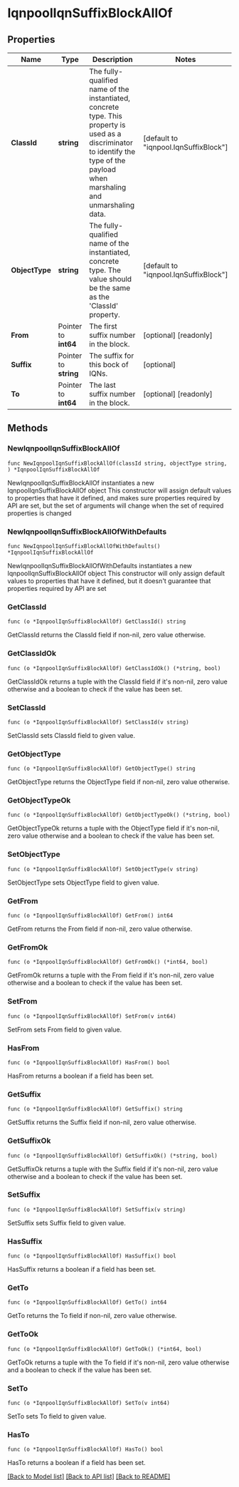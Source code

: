 # IqnpoolIqnSuffixBlockAllOf

## Properties

Name | Type | Description | Notes
------------ | ------------- | ------------- | -------------
**ClassId** | **string** | The fully-qualified name of the instantiated, concrete type. This property is used as a discriminator to identify the type of the payload when marshaling and unmarshaling data. | [default to "iqnpool.IqnSuffixBlock"]
**ObjectType** | **string** | The fully-qualified name of the instantiated, concrete type. The value should be the same as the &#39;ClassId&#39; property. | [default to "iqnpool.IqnSuffixBlock"]
**From** | Pointer to **int64** | The first suffix number in the block. | [optional] [readonly] 
**Suffix** | Pointer to **string** | The suffix for this bock of IQNs. | [optional] 
**To** | Pointer to **int64** | The last suffix number in the block. | [optional] [readonly] 

## Methods

### NewIqnpoolIqnSuffixBlockAllOf

`func NewIqnpoolIqnSuffixBlockAllOf(classId string, objectType string, ) *IqnpoolIqnSuffixBlockAllOf`

NewIqnpoolIqnSuffixBlockAllOf instantiates a new IqnpoolIqnSuffixBlockAllOf object
This constructor will assign default values to properties that have it defined,
and makes sure properties required by API are set, but the set of arguments
will change when the set of required properties is changed

### NewIqnpoolIqnSuffixBlockAllOfWithDefaults

`func NewIqnpoolIqnSuffixBlockAllOfWithDefaults() *IqnpoolIqnSuffixBlockAllOf`

NewIqnpoolIqnSuffixBlockAllOfWithDefaults instantiates a new IqnpoolIqnSuffixBlockAllOf object
This constructor will only assign default values to properties that have it defined,
but it doesn't guarantee that properties required by API are set

### GetClassId

`func (o *IqnpoolIqnSuffixBlockAllOf) GetClassId() string`

GetClassId returns the ClassId field if non-nil, zero value otherwise.

### GetClassIdOk

`func (o *IqnpoolIqnSuffixBlockAllOf) GetClassIdOk() (*string, bool)`

GetClassIdOk returns a tuple with the ClassId field if it's non-nil, zero value otherwise
and a boolean to check if the value has been set.

### SetClassId

`func (o *IqnpoolIqnSuffixBlockAllOf) SetClassId(v string)`

SetClassId sets ClassId field to given value.


### GetObjectType

`func (o *IqnpoolIqnSuffixBlockAllOf) GetObjectType() string`

GetObjectType returns the ObjectType field if non-nil, zero value otherwise.

### GetObjectTypeOk

`func (o *IqnpoolIqnSuffixBlockAllOf) GetObjectTypeOk() (*string, bool)`

GetObjectTypeOk returns a tuple with the ObjectType field if it's non-nil, zero value otherwise
and a boolean to check if the value has been set.

### SetObjectType

`func (o *IqnpoolIqnSuffixBlockAllOf) SetObjectType(v string)`

SetObjectType sets ObjectType field to given value.


### GetFrom

`func (o *IqnpoolIqnSuffixBlockAllOf) GetFrom() int64`

GetFrom returns the From field if non-nil, zero value otherwise.

### GetFromOk

`func (o *IqnpoolIqnSuffixBlockAllOf) GetFromOk() (*int64, bool)`

GetFromOk returns a tuple with the From field if it's non-nil, zero value otherwise
and a boolean to check if the value has been set.

### SetFrom

`func (o *IqnpoolIqnSuffixBlockAllOf) SetFrom(v int64)`

SetFrom sets From field to given value.

### HasFrom

`func (o *IqnpoolIqnSuffixBlockAllOf) HasFrom() bool`

HasFrom returns a boolean if a field has been set.

### GetSuffix

`func (o *IqnpoolIqnSuffixBlockAllOf) GetSuffix() string`

GetSuffix returns the Suffix field if non-nil, zero value otherwise.

### GetSuffixOk

`func (o *IqnpoolIqnSuffixBlockAllOf) GetSuffixOk() (*string, bool)`

GetSuffixOk returns a tuple with the Suffix field if it's non-nil, zero value otherwise
and a boolean to check if the value has been set.

### SetSuffix

`func (o *IqnpoolIqnSuffixBlockAllOf) SetSuffix(v string)`

SetSuffix sets Suffix field to given value.

### HasSuffix

`func (o *IqnpoolIqnSuffixBlockAllOf) HasSuffix() bool`

HasSuffix returns a boolean if a field has been set.

### GetTo

`func (o *IqnpoolIqnSuffixBlockAllOf) GetTo() int64`

GetTo returns the To field if non-nil, zero value otherwise.

### GetToOk

`func (o *IqnpoolIqnSuffixBlockAllOf) GetToOk() (*int64, bool)`

GetToOk returns a tuple with the To field if it's non-nil, zero value otherwise
and a boolean to check if the value has been set.

### SetTo

`func (o *IqnpoolIqnSuffixBlockAllOf) SetTo(v int64)`

SetTo sets To field to given value.

### HasTo

`func (o *IqnpoolIqnSuffixBlockAllOf) HasTo() bool`

HasTo returns a boolean if a field has been set.


[[Back to Model list]](../README.md#documentation-for-models) [[Back to API list]](../README.md#documentation-for-api-endpoints) [[Back to README]](../README.md)



